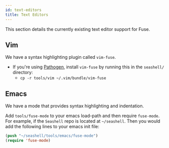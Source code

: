 ```yaml
---
id: text-editors
title: Text Editors
---
```


This section details the currently existing text editor support for Fuse.

## Vim

We have a syntax highlighting plugin called `vim-fuse`.

- If you're using [Pathogen](https://github.com/tpope/vim-pathogen), install
  `vim-fuse` by running this in the `seashell/` directory:
    - `cp -r tools/vim ~/.vim/bundle/vim-fuse`
    
## Emacs

We have a mode that provides syntax highlighting and indentation.

Add `tools/fuse-mode` to your emacs load-path and then require `fuse-mode`.
For example, if the `Seashell` repo is located at `~/seashell`. Then you would
add the following lines to your emacs init file:
```lisp
(push "~/seashell/tools/emacs/fuse-mode")
(require 'fuse-mode)
```
